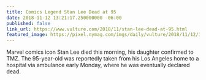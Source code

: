 ```yaml
---
title: Comics Legend Stan Lee Dead at 95
date: 2018-11-12 13:21:17.250000000 -06:00
published: false
link_url: https://www.vulture.com/2018/11/stan-lee-dead-at-95.html
featured_image: https://pixel.nymag.com/imgs/daily/vulture/2018/11/12/12-stan-lee.w1200.h630.jpg
---
```


Marvel comics icon Stan Lee died this morning, his daughter confirmed to TMZ. The 95-year-old was reportedly taken from his Los Angeles home to a hospital via ambulance early Monday, where he was eventually declared dead.